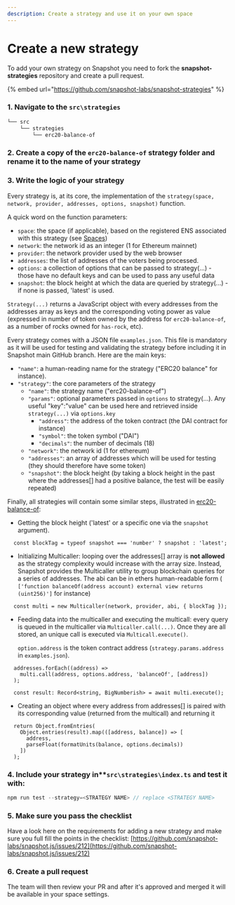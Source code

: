 ```yaml
---
description: Create a strategy and use it on your own space
---
```


# Create a new strategy

To add your own strategy on Snapshot you need to fork the **snapshot-strategies** repository and create a pull request.

{% embed url="https://github.com/snapshot-labs/snapshot-strategies" %}

### 1. Navigate to the **`src\strategies`**

```bash
└── src
    └── strategies
        └── erc20-balance-of
```

### 2. Create a copy of the **`erc20-balance-of`** strategy folder and rename it to the name of your strategy

### 3. Write the logic of your strategy

Every strategy is, at its core, the implementation of the `strategy(space, network, provider, addresses, options, snapshot)` function.

A quick word on the function parameters:

* `space`: the space (if applicable), based on the registered ENS associated with this strategy (see [Spaces](../spaces/))
* `network`: the network id as an integer (1 for Ethereum mainnet)
* `provider`: the network provider used by the web browser
* `addresses`: the list of addresses of the voters being processed.
* `options`: a collection of options that can be passed to strategy(...) - those have no default keys and can be used to pass any useful data
* `snapshot`: the block height at which the data are queried by strategy(...) - if none is passed, 'latest' is used.

`Strategy(...)` returns a JavaScript object with every addresses from the addresses array as keys and the corresponding voting power as value (expressed in number of token owned by the address for `erc20-balance-of`, as a number of rocks owned for `has-rock`, etc).

Every strategy comes with a JSON file `examples.json`. This file is mandatory as it will be used for testing and validating the strategy before including it in Snapshot main GitHub branch. Here are the main keys:

* `"name"`: a human-reading name for the strategy ("ERC20 balance" for instance).
* `"strategy"`: the core parameters of the strategy
  * `"name"`: the strategy name ("erc20-balance-of")
  * `"params"`: optional parameters passed in `options` to strategy(...). Any useful "key":"value" can be used here and retrieved inside `strategy(...)` via `options.key`
    * `"address"`: the address of the token contract (the DAI contract for instance)
    * `"symbol"`: the token symbol ("DAI")
    * `"decimals"`: the number of decimals (18)
  * `"network"`: the network id (1 for ethereum)
  * `"addresses"`: an array of addresses which will be used for testing (they should therefore have some token)
  * `"snapshot"`: the block height (by taking a block height in the past where the addresses\[] had a positive balance, the test will be easily repeated)

Finally, all strategies will contain some similar steps, illustrated in [erc20-balance-of](https://github.com/snapshot-labs/snapshot-strategies/blob/f41f98249cff78486914473a3fef29ea960971e5/src/strategies/erc20-balance-of/index.ts):

* Getting the block height ('latest' or a specific one via the `snapshot` argument).

```
  const blockTag = typeof snapshot === 'number' ? snapshot : 'latest';
```

* Initializing Multicaller: looping over the addresses\[] array is **not allowed** as the strategy complexity would increase with the array size. Instead, Snapshot provides the Multicaller utility to group blockchain queries for a series of addresses. The abi can be in ethers human-readable form ( `['function balanceOf(address account) external view returns (uint256)']` for instance)

```
  const multi = new Multicaller(network, provider, abi, { blockTag });
```

*   Feeding data into the multicaller and executing the multicall: every query is queued in the multicaller via `Multicaller.call(...)`. Once they are all stored, an unique call is executed via `Multicall.execute()`.

    `option.address` is the token contract address (`strategy.params.address` in `examples.json`).

```
  addresses.forEach((address) =>
    multi.call(address, options.address, 'balanceOf', [address])
  );
  
  const result: Record<string, BigNumberish> = await multi.execute();
```

* Creating an object where every address from addresses\[] is paired with its corresponding value (returned from the multicall) and returning it

```
  return Object.fromEntries(
    Object.entries(result).map(([address, balance]) => [
      address,
      parseFloat(formatUnits(balance, options.decimals))
    ])
  );
```

### 4. Include your strategy in\*\*`src\strategies\index.ts` and test it with:

```javascript
npm run test --strategy=<STRATEGY NAME> // replace <STRATEGY NAME>
```

### 5. Make sure you pass the checklist

Have a look here on the requirements for adding a new strategy and make sure you full fill the points in the checklist: [https://github.com/snapshot-labs/snapshot.js/issues/212](https://github.com/snapshot-labs/snapshot.js/issues/212)

### 6. Create a pull request

The team will then review your PR and after it's approved and merged it will be available in your space settings.
